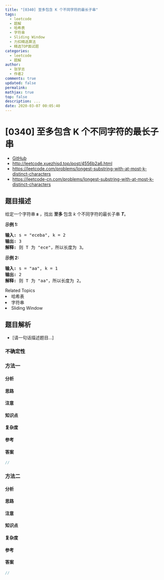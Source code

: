 ```yaml
---
title: "[0340] 至多包含 K 个不同字符的最长子串"
tags:
  - leetcode
  - 题解
  - 哈希表
  - 字符串
  - Sliding Window
  - 力扣精选算法
  - 精选TOP面试题
categories:
  - leetcode
  - 题解
author:
  - 张学志
  - 作者2
comments: true
updated: false
permalink:
mathjax: true
top: false
description: ...
date: 2020-03-07 00:05:40
---
```



# [0340] 至多包含 K 个不同字符的最长子串
* [GitHub](https://github.com/algoboy101/LeetCodeCrowdsource/tree/master/_posts/QA/%5B0340%5D%20%E8%87%B3%E5%A4%9A%E5%8C%85%E5%90%AB%20K%20%E4%B8%AA%E4%B8%8D%E5%90%8C%E5%AD%97%E7%AC%A6%E7%9A%84%E6%9C%80%E9%95%BF%E5%AD%90%E4%B8%B2.md)
* http://leetcode.xuezhisd.top/post/4556b2a6.html
* https://leetcode.com/problems/longest-substring-with-at-most-k-distinct-characters
* https://leetcode-cn.com/problems/longest-substring-with-at-most-k-distinct-characters


## 题目描述

<p>给定一个字符串<strong><em> s</em></strong> ，找出&nbsp;<strong>至多&nbsp;</strong>包含<em> k</em> 个不同字符的最长子串 <strong><em>T</em></strong>。</p>

<p><strong>示例 1:</strong></p>

<pre><strong>输入: </strong>s = &quot;eceba&quot;, k = 2
<strong>输出: </strong>3
<strong>解释: </strong>则<strong> </strong>T 为 &quot;ece&quot;，所以长度为 3。</pre>

<p><strong>示例 2:</strong></p>

<pre><strong>输入: </strong>s = &quot;aa&quot;, k = 1
<strong>输出: </strong>2
<strong>解释: </strong>则 T 为 &quot;aa&quot;，所以长度为 2。
</pre>
<div><div>Related Topics</div><div><li>哈希表</li><li>字符串</li><li>Sliding Window</li></div></div>


## 题目解析
* [请一句话描述题目...]

### 不确定性


### 方法一

#### 分析

#### 思路

#### 注意

#### 知识点

#### 复杂度

#### 参考

#### 答案

```cpp
//
```


### 方法二

#### 分析

#### 思路

#### 注意

#### 知识点

#### 复杂度

#### 参考

#### 答案

```cpp
//
```


